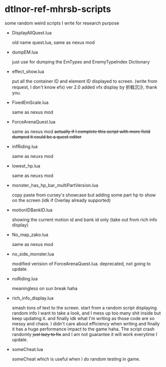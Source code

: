 # dtlnor-ref-mhrsb-scripts

 some random weird scripts I write for research purpose

- DisplayAllQuest.lua

  old name quest.lua, same as nexus mod
- dumpEM.lua

  just use for dumping the EmTypes and EnemyTypeIndex Dictionary
- effect_show.lua

  put all the container ID and element ID displayed to screen. (write from request, I don't know efx)
  ver 2.0 added vfx display by 折戟沉沙, thank you.
- FixedEmScale.lua

  same as nexus mod
- ForceArenaQuest.lua

  same as nexus mod ~~actually if I complete this script with more field dumped it could be a quest editor~~
- infRiding.lua

  same as neuxs mod
- lowest_hp.lua

  same as neuxs mod
- monster_has_hp_bar_multiPartVersion.lua

  copy paste from cursey's showcase but adding some part hp to show on the screen (idk if Overlay already supported)
- motionIDBankID.lua

  showing the current motion id and bank id only (take out from rich info display)
- No_map_zako.lua

  same as nexus mod
- no_side_monster.lua

  modified verision of ForceArenaQuest.lua. deprecated, not going to update.
- noRiding.lua

  meaningless on sun break haha
- rich_info_display.lua

  smash tons of text to the screen.
  start from a random script displaying random info I want to take a look, and I mess up too many shit inside but keep updating it. and finally idk what I'm writing as those code are so messy and chaos. I didn't care about efficiency when writing and finally it has a huge performance impact to the game haha. The script crash randomly ~~just lazy to fix~~ and I am not guarantee it will work everytime I update.
- someCheat.lua

  someCheat which is useful when I do random testing in game.
